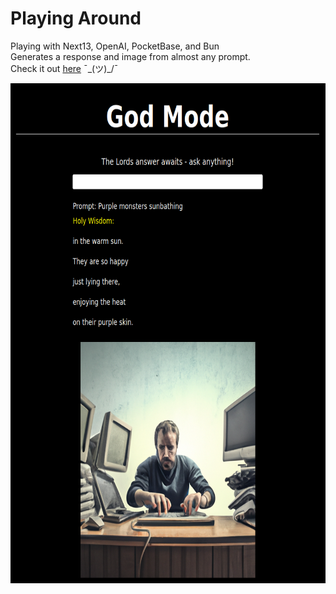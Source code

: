 # Playing Around

Playing with Next13, OpenAI, PocketBase, and Bun
<br />
Generates a response and image from almost any prompt.
<br />
Check it out <a href="https://godmodemaybe.vercel.app/">here</a> ¯\_(ツ)\_/¯

<img src="./public/gpt3.png" alt="godModeMVP" width="800" height="800" />
